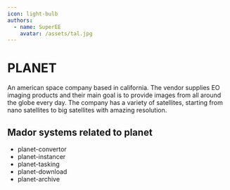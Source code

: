 ```yaml
---
icon: light-bulb
authors:
  - name: SuperEE
    avatar: /assets/tal.jpg
---
```



# PLANET

An american space company based in california. The vendor supplies EO imaging products and their main goal is to provide images from all around the globe every day.
The company has a variety of satellites, starting from nano satellites to big satellites with amazing resolution.

## Mador systems related to planet

- planet-convertor
- planet-instancer
- planet-tasking 
- planet-download
- planet-archive
